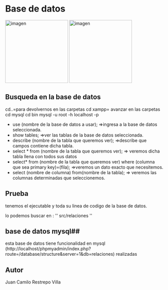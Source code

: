 # Base de datos  #

 <img src = " media / pantallaso consola.png"  alt = "imagen" style = "width: 200px;" />


 <img src = " media / pantallaso consola1.png"  alt = "imagen" style = "width: 200px;" />

 ## Busqueda en la base de datos ##
cd..=para devolvernos en las carpetas 
cd xampp= avanzar en las carpetas 
cd mysql
cd bin
mysql -u root -h localhost -p


- use (nombre de la base de datos a usar); =>ingresa a la base de datos seleccionada.
- show tables; =>ver las tablas de la base de datos seleccionada.
- describe (nombre de la tabla que queremos ver); =>describe que campos contiene dicha tabla.
- select * from (nombre de la tabla que queremos ver); => veremos dicha tabla llena con todos sus datos 
- select* from (nombre de la tabla que queremos ver) where (columna que sea primary key)=(fila); =>veremos un dato exacto que necesitemos.
- select (nombre de columna) from(nombre de la tabla); => veremos las columnas determinadas que seleccionemos. 

## Prueba ##
 tenemos el ejecutable y toda su linea de codigo de la base de datos.

lo podemos buscar en :
''
src/relaciones
''

## base de datos mysql##
esta base de datos tiene funcionalidad en mysql (http://localhost/phpmyadmin/index.php?route=/database/structure&server=1&db=relaciones) realizadas

## Autor ##
Juan Camilo Restrepo Villa